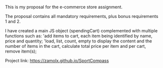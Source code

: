 This is my proposal for the e-commerce store assignment.

The proposal contains all mandatory requirements, plus bonus requirements 1 and 2.

I have created a main JS object (spendingCart) complemented with multiple functions such as:
'add items to cart, each item being identified by name, price and quantity;
'load, list, count, empty to display the content and the number of items in the cart, calculate total price per item and per cart, remove item(s);

Project link: https://zamolx.github.io/SportCompass
